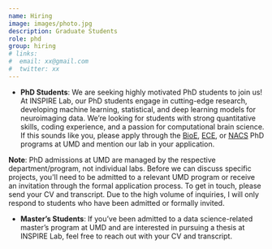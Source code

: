 ```yaml
---
name: Hiring
image: images/photo.jpg
description: Graduate Students
role: phd
group: hiring
# links:
#  email: xx@gmail.com
#  twitter: xx
---
```


* **PhD Students**: We are seeking highly motivated PhD students to join us! At INSPIRE Lab, our PhD students engage in cutting-edge research, developing machine learning, statistical, and deep learning models for neuroimaging data. We’re looking for students with strong quantitative skills, coding experience, and a passion for computational brain science. If this sounds like you, please apply through the [BioE](https://bioe.umd.edu/graduate/prospective-students/admissions), [ECE](https://ece.umd.edu/graduate/prospective-students/admissions), or [NACS](https://nacs.umd.edu/students/application) PhD programs at UMD and mention our lab in your application. 

**Note**: PhD admissions at UMD are managed by the respective department/program, not individual labs. Before we can discuss specific projects, you'll need to be admitted to a relevant UMD program or receive an invitation through the formal application process. To get in touch, please send your CV and transcript. Due to the high volume of inquiries, I will only respond to students who have been admitted or formally invited.

* **Master’s Students**: If you’ve been admitted to a data science-related master’s program at UMD and are interested in pursuing a thesis at INSPIRE Lab, feel free to reach out with your CV and transcript.
